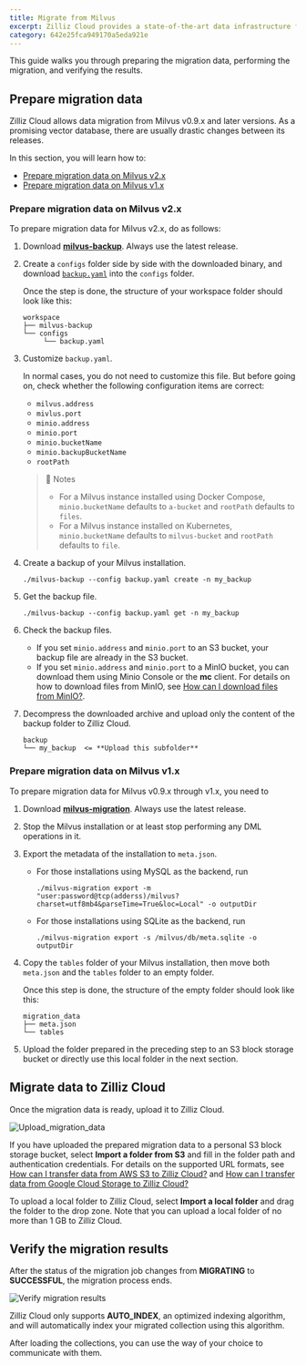 ```yaml
---
title: Migrate from Milvus
excerpt: Zilliz Cloud provides a state-of-the-art data infrastructure for optimized search across vector embeddings, making it easy to bring your AI applications to life. As a Milvus user who wants to make the most of this data infrastructure, you are advised to migrate your data to Zilliz Cloud.
category: 642e25fca949170a5eda921e
---
```


This guide walks you through preparing the migration data, performing the migration, and verifying the results.

## Prepare migration data

Zilliz Cloud allows data migration from Milvus v0.9.x and later versions. As a promising vector database, there are usually drastic changes between its releases.

In this section, you will learn how to:

- [Prepare migration data on Milvus v2.x](#prepare-migration-data-on-milvus-v2x)
- [Prepare migration data on Milvus v1.x](#prepare-migration-data-on-milvus-v1x)

### Prepare migration data on Milvus v2.x

To prepare migration data for Milvus v2.x, do as follows:

1. Download [**milvus-backup**](https://github.com/zilliztech/milvus-backup/releases). Always use the latest release.
2. Create a `configs` folder side by side with the downloaded binary, and download [`backup.yaml`](https://raw.githubusercontent.com/zilliztech/milvus-backup/master/configs/backup.yaml) into the `configs` folder.

    Once the step is done, the structure of your workspace folder should look like this:

    ```
    workspace
    ├── milvus-backup
    └── configs
         └── backup.yaml
    ```

3. Customize `backup.yaml`.

    In normal cases, you do not need to customize this file. But before going on, check whether the following configuration items are correct:

    - `milvus.address`
    - `mivlus.port`
    - `minio.address`
    - `minio.port`
    - `minio.bucketName`
    - `minio.backupBucketName`
    - `rootPath`

    > 📘 Notes
    >
    > - For a Milvus instance installed using Docker Compose, `minio.bucketName` defaults to `a-bucket` and `rootPath` defaults to `files`.
    > - For a Milvus instance installed on Kubernetes, `minio.bucketName` defaults to `milvus-bucket` and `rootPath` defaults to `file`.

4. Create a backup of your Milvus installation.

    ```shell
    ./milvus-backup --config backup.yaml create -n my_backup 
    ```

5. Get the backup file.

    ```shell
    ./milvus-backup --config backup.yaml get -n my_backup
    ```

6. Check the backup files.
    
    - If you set `minio.address` and `minio.port` to an S3 bucket, your backup file are already in the S3 bucket.
    - If you set `minio.address` and `minio.port` to a MinIO bucket, you can download them using Minio Console or the **mc** client. For details on how to download files from MinIO, see [How can I download files from MinIO?](faqs.md#how-can-i-download-files-from-minio).

7. Decompress the downloaded archive and upload only the content of the backup folder to Zilliz Cloud.

    ```
    backup
    └── my_backup  <= **Upload this subfolder**
    ```

### Prepare migration data on Milvus v1.x

To prepare migration data for Milvus v0.9.x through v1.x, you need to

1. Download [**milvus-migration**](https://assets.zilliz.com/tools/milvus-migration). Always use the latest release.
2. Stop the Milvus installation or at least stop performing any DML operations in it.
3. Export the metadata of the installation to `meta.json`.

    - For those installations using MySQL as the backend, run

        ```shell
        ./milvus-migration export -m "user:password@tcp(adderss)/milvus?charset=utf8mb4&parseTime=True&loc=Local" -o outputDir
        ```

    - For those installations using SQLite as the backend, run

        ```shell
        ./milvus-migration export -s /milvus/db/meta.sqlite -o outputDir
        ```

4. Copy the `tables` folder of your Milvus installation, then move both `meta.json` and the `tables` folder to an empty folder. 

    Once this step is done, the structure of the empty folder should look like this:

    ```
    migration_data
    ├── meta.json
    └── tables  
    ```

5. Upload the folder prepared in the preceding step to an S3 block storage bucket or directly use this local folder in the next section.

## Migrate data to Zilliz Cloud

Once the migration data is ready, upload it to Zilliz Cloud.

![Upload_migration_data](https://assets.zilliz.com/zillizCloudDocAssets/upload_migration_data.png)

If you have uploaded the prepared migration data to a personal S3 block storage bucket, select **Import a folder from S3** and fill in the folder path and authentication credentials. For details on the supported URL formats, see [How can I transfer data from AWS S3 to Zilliz Cloud?](faqs.md#How-can-I-transfer-data-from-AWS-S3-to-Zilliz-Cloud) and [How can I transfer data from Google Cloud Storage to Zilliz Cloud?](faqs.md#How-can-I-transfer-data-from-Google-Cloud-Storage-to-Zilliz-Cloud)

To upload a local folder to Zilliz Cloud, select **Import a local folder** and drag the folder to the drop zone. Note that you can upload a local folder of no more than 1 GB to Zilliz Cloud.

## Verify the migration results

After the status of the migration job changes from **MIGRATING** to **SUCCESSFUL**, the migration process ends.

![Verify migration results](https://assets.zilliz.com/zillizCloudDocAssets/verify_migration_results.png)

Zilliz Cloud only supports **AUTO_INDEX**, an optimized indexing algorithm, and will automatically index your migrated collection using this algorithm.  

After loading the collections, you can use the way of your choice to communicate with them.
